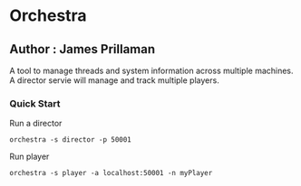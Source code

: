 # Orchestra
## Author : James Prillaman

A tool to manage threads and system information across multiple machines. A director servie will manage and track multiple players.




### Quick Start

Run a director
```
orchestra -s director -p 50001
```

Run player
```
orchestra -s player -a localhost:50001 -n myPlayer
```

